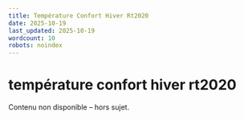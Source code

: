 ```yaml
---
title: Température Confort Hiver Rt2020
date: 2025-10-19
last_updated: 2025-10-19
wordcount: 10
robots: noindex
---
```


# température confort hiver rt2020

Contenu non disponible – hors sujet.